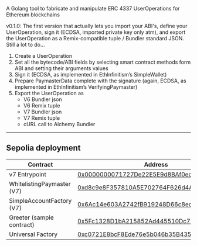 A Golang tool to fabricate and manipulate ERC 4337 UserOperations for Ethereum blockchains

v0.1.0:  The first version that actually lets you import your ABI's, define your UserOperation, sign it (ECDSA, imported private key only atm), and export the UserOperation as a Remix-compatible tuple / Bundler standard JSON.
Still a lot to do...

1. Create a UserOperation
2. Set all the bytecode/ABI fields by selecting smart contract methods form ABI and setting their arguments values
3. Sign it (ECDSA, as implemented in EthInfinitism’s SimpleWallet)
4. Prepare PaymasterData complete with the signature (again, ECDSA, as implemented in EthInfinitism’s VerifyingPaymaster)
5. Export the UserOperation as 
    - V6 Bundler json
    - V6 Remix tuple
    - V7 Bundler json
    - V7 Remix tuple
    - cURL call to Alchemy Bundler

---

## Sepolia deployment

Contract | Address
------------- | -------------
v7 Entrypoint | [0x0000000071727De22E5E9d8BAf0edAc6f37da032](https://sepolia.etherscan.io/address/0x0000000071727De22E5E9d8BAf0edAc6f37da032)
WhitelistingPaymaster (V7) | [0xd8c9e8F357810A5E702764F626d4A380Ca462FB1](https://sepolia.etherscan.io/address/0xd8c9e8F357810A5E702764F626d4A380Ca462FB1)
SimpleAccountFactory (V7) | [0x6Ac14e603A2742fB919248D66c8ecB05D8Aec1e9](https://sepolia.etherscan.io/address/0x6Ac14e603A2742fB919248D66c8ecB05D8Aec1e9)
Greeter (sample contract) | [0x5Fc1328D1bA215852Ad445510Dc72fFB29718C33](https://sepolia.etherscan.io/address/0x5Fc1328D1bA215852Ad445510Dc72fFB29718C33)
Universal Factory | [0xc0721E8bcF8Ede76e5b046b35B435B3C2B3303b9](https://sepolia.etherscan.io/address/0xc0721E8bcF8Ede76e5b046b35B435B3C2B3303b9)  

